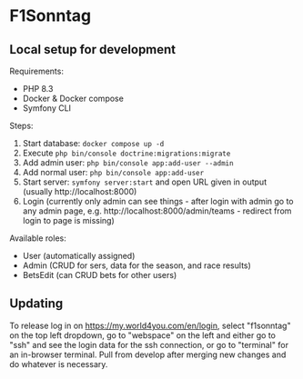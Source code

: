 # F1Sonntag

## Local setup for development

Requirements:

-   PHP 8.3
-   Docker & Docker compose
-   Symfony CLI

Steps:

1. Start database: `docker compose up -d`
2. Execute `php bin/console doctrine:migrations:migrate`
3. Add admin user: `php bin/console app:add-user --admin`
4. Add normal user: `php bin/console app:add-user`
5. Start server: `symfony server:start` and open URL given in output (usually http://localhost:8000)
6. Login (currently only admin can see things - after login with admin go to any admin page, e.g. http://localhost:8000/admin/teams - redirect from login to page is missing)

Available roles:

- User (automatically assigned)
- Admin (CRUD for sers, data for the season, and race results)
- BetsEdit (can CRUD bets for other users)

## Updating

To release log in on https://my.world4you.com/en/login, select "f1sonntag" on the top left dropdown, go to "webspace" on the left and either go to "ssh" and see the login data for the ssh connection, or go to "terminal" for an in-browser terminal. Pull from develop after merging new changes and do whatever is necessary.
